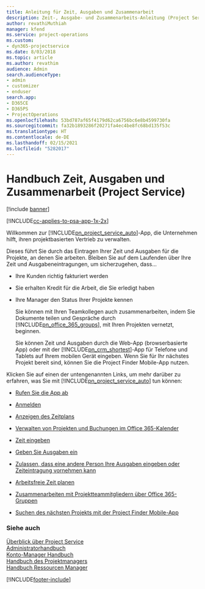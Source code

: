 ```yaml
---
title: Anleitung für Zeit, Ausgaben und Zusammenarbeit
description: Zeit-, Ausgabe- und Zusammenarbeits-Anleitung (Project Service)
author: revathiMuthiah
manager: kfend
ms.service: project-operations
ms.custom:
- dyn365-projectservice
ms.date: 8/03/2018
ms.topic: article
ms.author: revathim
audience: Admin
search.audienceType:
- admin
- customizer
- enduser
search.app:
- D365CE
- D365PS
- ProjectOperations
ms.openlocfilehash: 53bd787af65f4179d62ca6756bc6e8b4599730fa
ms.sourcegitcommit: fa32b1893286f20271fa4ec4be8fc68bd135f53c
ms.translationtype: HT
ms.contentlocale: de-DE
ms.lasthandoff: 02/15/2021
ms.locfileid: "5282017"
---
```

# <a name="time-expense-and-collaboration-guide-project-service"></a>Handbuch Zeit, Ausgaben und Zusammenarbeit (Project Service)

[!include [banner](../includes/psa-now-project-operations.md)]

[!INCLUDE[cc-applies-to-psa-app-1x-2x](../includes/cc-applies-to-psa-app-1x-2x.md)]

Willkommen zur [!INCLUDE[pn_project_service_auto](../includes/pn-project-service-auto.md)]-App, die Unternehmen hilft, ihren projektbasierten Vertrieb zu verwalten. 
  
 Dieses führt Sie durch das Eintragen Ihrer Zeit und Ausgaben für die Projekte, an denen Sie arbeiten. Bleiben Sie auf dem Laufenden über Ihre Zeit und Ausgabeneintragungen, um sicherzugehen, dass…  
  
- Ihre Kunden richtig fakturiert werden  
  
- Sie erhalten Kredit für die Arbeit, die Sie erledigt haben  
  
- Ihre Manager den Status Ihrer Projekte kennen  
  
  Sie können mit Ihren Teamkollegen auch zusammenarbeiten, indem Sie Dokumente teilen und Gespräche durch [!INCLUDE[pn_office_365_groups](../includes/pn-office-365-groups.md)], mit Ihren Projekten vernetzt, beginnen.  
  
  Sie können Zeit und Ausgaben durch die Web-App (browserbasierte App) oder mit der [!INCLUDE[pn_crm_shortest](../includes/pn-crm-shortest.md)]-App für Telefone und Tablets auf Ihrem mobilen Gerät eingeben. Wenn Sie für Ihr nächstes Projekt bereit sind, können Sie die Project Finder Mobile-App nutzen.  
  
Klicken Sie auf einen der untengenannten Links, um mehr darüber zu erfahren, was Sie mit [!INCLUDE[pn_project_service_auto](../includes/pn-project-service-auto.md)] tun können:  
  
-   [Rufen Sie die App ab](../psa/get-apps.md)  
  
-   [Anmelden](../psa/sign-in.md)  
  
-   [Anzeigen des Zeitplans](../psa/view-schedule.md)  
  
-   [Verwalten von Projekten und Buchungen im Office 365-Kalender](../psa/manage-project-bookings-office-365-calendar.md)  
  
-   [Zeit eingeben](../psa/enter-time.md)  
  
-   [Geben Sie Ausgaben ein](../psa/enter-expenses.md)  
  
-   [Zulassen, dass eine andere Person Ihre Ausgaben eingeben oder Zeiteintragung vornehmen kann](../psa/allow-someone-else-enter-time-entry-expense.md)  
  
-   [Arbeitsfreie Zeit planen](../psa/schedule-time-off.md)  
  
-   [Zusammenarbeiten mit Projektteammitgliedern über Office 365-Gruppen](../psa/collaborate-project-team-members-office-365-groups.md)  
  
-   [Suchen des nächsten Projekts mit der Project Finder Mobile-App](../psa/find-next-project-finder-mobile-app.md)  
  
### <a name="see-also"></a>Siehe auch  
 [Überblick über Project Service](../psa/overview.md)   
 [Administratorhandbuch](../psa/admin-guide.md)   
 [Konto-Manager Handbuch](../psa/account-manager-guide.md)   
 [Handbuch des Projektmanagers](../psa/project-manager-guide.md)   
 [Handbuch Ressourcen Manager](../psa/resource-manager-guide.md)   


[!INCLUDE[footer-include](../includes/footer-banner.md)]